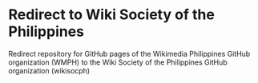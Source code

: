 # Redirect to Wiki Society of the Philippines
Redirect repository for GitHub pages of the Wikimedia Philippines GitHub organization (WMPH) to the Wiki Society of the Philippines GitHub organization (wikisocph)

